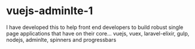 # vuejs-adminlte-1
I have developed this to help front end developers to build robust single page applications that have on their core... vuejs, vuex, laravel-elixir, gulp, nodejs, adminlte, spinners and progressbars
